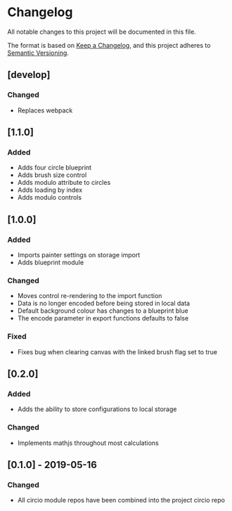 # Changelog
All notable changes to this project will be documented in this file.

The format is based on [Keep a Changelog](https://keepachangelog.com/en/1.0.0/),
and this project adheres to [Semantic Versioning](https://semver.org/spec/v2.0.0.html).

## [develop]
### Changed
- Replaces webpack

## [1.1.0]
### Added

- Adds four circle blueprint
- Adds brush size control
- Adds modulo attribute to circles
- Adds loading by index
- Adds modulo controls

## [1.0.0]
### Added

- Imports painter settings on storage import
- Adds blueprint module

### Changed

- Moves control re-rendering to the import function
- Data is no longer encoded before being stored in local data
- Default background colour has changes to a blueprint blue 
- The encode parameter in export functions defaults to false 

### Fixed

- Fixes bug when clearing canvas with the linked brush flag set to true

## [0.2.0]
### Added

- Adds the ability to store configurations to local storage

### Changed

- Implements mathjs throughout most calculations

## [0.1.0] - 2019-05-16
### Changed

- All circio module repos have been combined into the project circio repo
